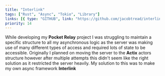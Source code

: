 ```yaml
---
title: "Interlink"
tags: ["Rust", "Async", "Tokio", "Library"]
links: [{ type: "GITHUB", link: "https://github.com/jacobtread/interlink" }]
priority: 14
---
```


While developing my **Pocket Relay** project I was struggling to maintain a specific structure to all my asynchronous logic as the server was making use of many different types of access and required lots of state to be accessible. Originally I planned on moving the server to the **Actix** actors structure however after multiple attempts this didn't seem like the right solution as it restricted the server heavily. My solution to this was to make my own async framework **Interlink**

